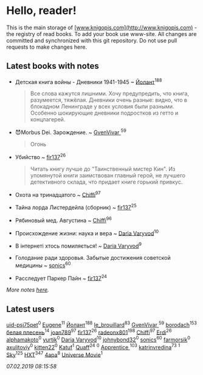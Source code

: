 # Hello, reader!
This is the main storage of [www.knigopis.com](http://www.knigopis.com) - the registry of read books.
To add your book use www-site. All changes are committed and synchronized with this git repository.
Do not use pull requests to make changes here.


## Latest books with notes
* Детская книга войны - Дневники 1941-1945 ~ [Йолант](users/104/104690883692185089260-google)<sup>188</sup>
    > Все слова кажутся лишними. Хочу предупредить, что книга, разумеется, тяжёлая. Дневники очень разные: видно, что в блокадном Ленинграде у всех условия были разными. Особенно шокирующие дневники подростков из гетто и концлагерей.

* 😈Morbus Dei. Зарождение. ~ [GvenVivar ](users/158/158266434925901-facebook)<sup>59</sup>
    > Огонь

* Убийство ~ [fir137](users/176/176805114-yandex)<sup>26</sup>
    > Читать книгу лучше до "Таинственный мистер Кин". Из упомянутой книги заимствован главный герой, не лучшего детективного склада, что придает книге горький привкус.

* Охота на тринадцатого ~ [Chiffi](users/105/105831994080785626680-google)<sup>97</sup>

* Тайна лорда Листердейла (сборник) ~ [fir137](users/176/176805114-yandex)<sup>25</sup>

* Рябиновый мед. Августина ~ [Chiffi](users/105/105831994080785626680-google)<sup>96</sup>

* Происхождение жизни: наука и вера ~ [Daria Varyvod](users/829/829893410524253-facebook)<sup>10</sup>

* В інтернеті хтось помиляється! ~ [Daria Varyvod](users/829/829893410524253-facebook)<sup>9</sup>

* Голодание ради здоровья. Забытые достижения советской медицины ~ [sonics](users/588/5880221-vkontakte)<sup>60</sup>

* Расследует Паркер Пайн ~ [fir137](users/176/176805114-yandex)<sup>24</sup>


_More notes [here](latest_books_with_notes.md)._


## Latest users
[uid-psj75pet](users/775/775038048-yandex)<sup>0</sup> 
[Eugene](users/695/695244810674916-facebook)<sup>11</sup> 
[Йолант](users/104/104690883692185089260-google)<sup>188</sup> 
[le_brouillard](users/133/13330781-vkontakte)<sup>83</sup> 
[GvenVivar ](users/158/158266434925901-facebook)<sup>59</sup> 
[borodach](users/157/15706320-vkontakte)<sup>153</sup> 
[белая плесень](users/104/104448632954411726505-google)<sup>14</sup> 
[joan789](users/240/2401650-vkontakte)<sup>97</sup> 
[fir137](users/176/176805114-yandex)<sup>26</sup> 
[radeonx801](users/973/973496-vkontakte)<sup>198</sup> 
[Chiffi](users/105/105831994080785626680-google)<sup>97</sup> 
[Erdi](users/104/104289450206538776186-googleplus)<sup>26</sup> 
[alphamakoto](users/342/342507332-vkontakte)<sup>0</sup> 
[yurtik](users/166/166750349-vkontakte)<sup>0</sup> 
[Daria Varyvod](users/829/829893410524253-facebook)<sup>10</sup> 
[johnybond32](users/304/304041461-yandex)<sup>0</sup> 
[sonics](users/588/5880221-vkontakte)<sup>60</sup> 
[farmorsik](users/200/20073463-vkontakte)<sup>0</sup> 
[axulitoviy](users/193/193373239-vkontakte)<sup>0</sup> 
[kitten22](users/111/11117729-vkontakte)<sup>0</sup> 
[Katuf](users/114/114608504300850856669-google)<sup>1</sup> 
[Quaff](users/122/12267158-vkontakte)<sup>24</sup> 
[](users/202/2029906773973459-facebook)<sup>0</sup> 
[Apprentice ](users/528/52821952-vkontakte)<sup>103</sup> 
[katrinvredina](users/233/2336755-vkontakte)<sup>73</sup> 
[](users/109/109132606845133294211-googleplus)<sup>1</sup> 
[Sky](users/118/118049897850017649660-google)<sup>125</sup> 
[HXT](users/100/100002563462782-facebook)<sup>347</sup> 
[4apa](users/117/117392596378069249667-google)<sup>8</sup> 
[Universe Movie](users/110/110500081953374368911-google)<sup>1</sup> 


_07.02.2019 08:15:58_
